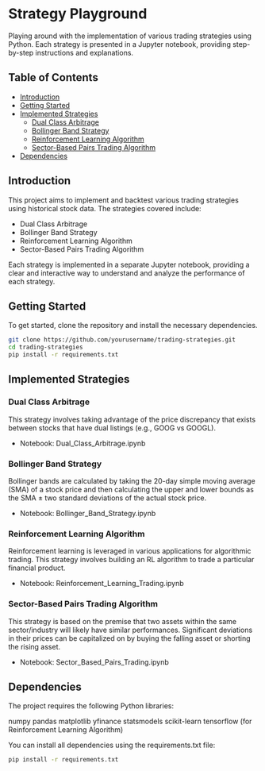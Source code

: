 # Strategy Playground

Playing around with the implementation of various trading strategies using Python. Each strategy is presented in a Jupyter notebook, providing step-by-step instructions and explanations.

## Table of Contents

- [Introduction](#introduction)
- [Getting Started](#getting-started)
- [Implemented Strategies](#implemented-strategies)
  - [Dual Class Arbitrage](#dual-class-arbitrage)
  - [Bollinger Band Strategy](#bollinger-band-strategy)
  - [Reinforcement Learning Algorithm](#reinforcement-learning-algorithm)
  - [Sector-Based Pairs Trading Algorithm](#sector-based-pairs-trading-algorithm)
- [Dependencies](#dependencies)

## Introduction

This project aims to implement and backtest various trading strategies using historical stock data. The strategies covered include:
- Dual Class Arbitrage
- Bollinger Band Strategy
- Reinforcement Learning Algorithm
- Sector-Based Pairs Trading Algorithm

Each strategy is implemented in a separate Jupyter notebook, providing a clear and interactive way to understand and analyze the performance of each strategy.

## Getting Started

To get started, clone the repository and install the necessary dependencies.

```sh
git clone https://github.com/yourusername/trading-strategies.git
cd trading-strategies
pip install -r requirements.txt
```

## Implemented Strategies

### Dual Class Arbitrage
This strategy involves taking advantage of the price discrepancy that exists between stocks that have dual listings (e.g., GOOG vs GOOGL).

- Notebook: Dual_Class_Arbitrage.ipynb

### Bollinger Band Strategy
Bollinger bands are calculated by taking the 20-day simple moving average (SMA) of a stock price and then calculating the upper and lower bounds as the SMA ± two standard deviations of the actual stock price.

- Notebook: Bollinger_Band_Strategy.ipynb

### Reinforcement Learning Algorithm
Reinforcement learning is leveraged in various applications for algorithmic trading. This strategy involves building an RL algorithm to trade a particular financial product.

- Notebook: Reinforcement_Learning_Trading.ipynb

### Sector-Based Pairs Trading Algorithm
This strategy is based on the premise that two assets within the same sector/industry will likely have similar performances. Significant deviations in their prices can be capitalized on by buying the falling asset or shorting the rising asset.

- Notebook: Sector_Based_Pairs_Trading.ipynb

## Dependencies
The project requires the following Python libraries:

numpy
pandas
matplotlib
yfinance
statsmodels
scikit-learn
tensorflow (for Reinforcement Learning Algorithm)

You can install all dependencies using the requirements.txt file:
```sh
pip install -r requirements.txt
```

